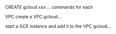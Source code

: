 CREATE gcloud xxx ... commands for each

VPC
create a VPC 
gcloud...

start a GCE instance and add it to the VPC 
gcloud...



